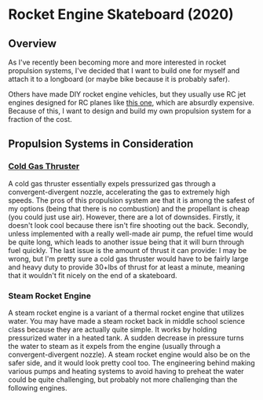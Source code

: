 # Rocket Engine Skateboard (2020)

## Overview  
As I've recently been becoming more and more interested in rocket propulsion systems, I've decided that I want to build one for myself and attach it to a longboard (or maybe bike because it is probably safer).

Others have made DIY rocket engine vehicles, but they usually use RC jet engines designed for RC planes like [this one](https://www.dreamworksrc.com/catalog/product/view/id/1434/s/jetcat-p100-rx-22-lbs-thrust-rc-turbine-engine/category/75/), which are absurdly expensive. Because of this, I want to design and build my own propulsion system for a fraction of the cost.

## Propulsion Systems in Consideration  
### [Cold Gas Thruster](https://en.wikipedia.org/wiki/Cold_gas_thruster#/media/File:Cold_gas_thruster_diagram.png)  
A cold gas thruster essentially expels pressurized gas through a convergent-divergent nozzle, accelerating the gas to extremely high speeds. The pros of this propulsion system are that it is among the safest of my options (being that there is no combustion) and the propellant is cheap (you could just use air). However, there are a lot of downsides. Firstly, it doesn't look cool because there isn't fire shooting out the back. Secondly, unless implemented with a really well-made air pump, the refuel time would be quite long, which leads to another issue being that it will burn through fuel quickly. The last issue is the amount of thrust it can provide: I may be wrong, but I'm pretty sure a cold gas thruster would have to be fairly large and heavy duty to provide 30+lbs of thrust for at least a minute, meaning that it wouldn't fit nicely on the end of a skateboard.

### Steam Rocket Engine  
A steam rocket engine is a variant of a thermal rocket engine that utilizes water. You may have made a steam rocket back in middle school science class because they are actually quite simple. It works by holding pressurized water in a heated tank. A sudden decrease in pressure turns the water to steam as it expels from the engine (usually through a convergent-divergent nozzle). A steam rocket engine would also be on the safer side, and it would look pretty cool too. The engineering behind making various pumps and heating systems to avoid having to preheat the water could be quite challenging, but probably not more challenging than the following engines.

